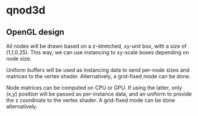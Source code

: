 # qnod3d

## OpenGL design

All nodes will be drawn based on a z-stretched, xy-unit box, with a size of (1,1,0.25). This way, we can use instancing
to xy-scale boxes depending on node size.

Uniform buffers will be used as instancing data to send per-node sizes and matrices to the vertex shader. Alternatively,
a grid-fixed mode can be done.

Node matrices can be computed on CPU or GPU. If using the latter, only (x,y) position will be passed as per-instance data,
and an uniform to provide the z coordinate to the vertex shader. A grid-fixed mode can be done alternatively.


